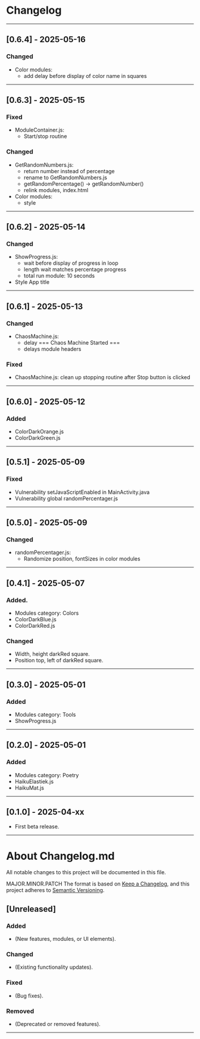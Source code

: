 # Changelog

---

## [0.6.4] - 2025-05-16
### Changed
- Color modules:
  - add delay before display of color name in squares

---

## [0.6.3] - 2025-05-15
### Fixed
- ModuleContainer.js:
  - Start/stop routine

### Changed
- GetRandomNumbers.js:
  - return number instead of percentage
  - rename to GetRandomNumbers.js
  - getRandomPercentage() -> getRandomNumber()
  - relink modules, index.html
- Color modules:
  - style

---

## [0.6.2] - 2025-05-14
### Changed
- ShowProgress.js:
  - wait before display of progress in loop
  - length wait matches percentage progress
  - total run module: 10 seconds
- Style App title

---

## [0.6.1] - 2025-05-13
### Changed
- ChaosMachine.js:
  - delay === Chaos Machine Started ===
  - delays module headers

### Fixed
- ChaosMachine.js: clean up stopping routine after Stop button is clicked

---

## [0.6.0] - 2025-05-12
### Added
- ColorDarkOrange.js
- ColorDarkGreen.js

---

## [0.5.1] - 2025-05-09
### Fixed
- Vulnerability setJavaScriptEnabled in MainActivity.java
- Vulnerability global randomPercentager.js

---

## [0.5.0] - 2025-05-09
### Changed
- randomPercentager.js:
    - Randomize position, fontSizes in color modules

---

## [0.4.1] - 2025-05-07
### Added.
- Modules category: Colors
- ColorDarkBlue.js
- ColorDarkRed.js

### Changed
- Width, height darkRed square.
- Position top, left of darkRed square.

---

## [0.3.0] - 2025-05-01
### Added
- Modules category: Tools
- ShowProgress.js

---

## [0.2.0] - 2025-05-01
### Added
- Modules category: Poetry
- HaikuElastiek.js
- HaikuMat.js

---

## [0.1.0] - 2025-04-xx
- First beta release.

---


# About Changelog.md
All notable changes to this project will be documented in this file.

MAJOR.MINOR.PATCH
The format is based on [Keep a Changelog](https://keepachangelog.com/), and this project adheres to [Semantic Versioning](https://semver.org/).

## [Unreleased]
### Added
- (New features, modules, or UI elements).

### Changed
- (Existing functionality updates).

### Fixed
- (Bug fixes).

### Removed
- (Deprecated or removed features).

---

